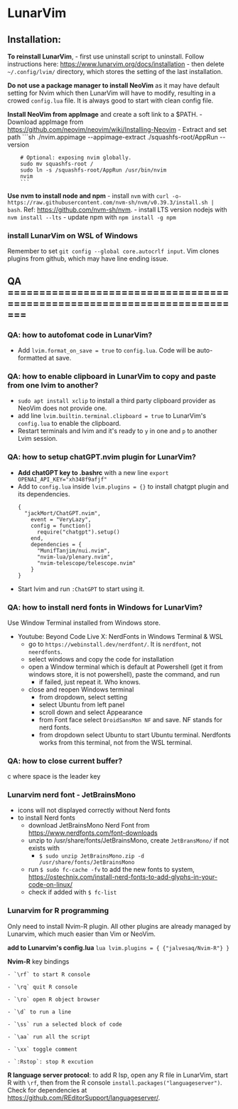 # LunarVim

## Installation:

**To reinstall LunarVim**, 
    - first use uninstall script to uninstall. Follow instructions here: https://www.lunarvim.org/docs/installation
    - then delete `~/.config/lvim/` directory, which stores the setting of the last installation.

**Do not use a package manager to install NeoVim** as it may have default setting for Nvim which then LunarVim will have to modify, resulting in a crowed `config.lua` file. It is always good to start with clean config file.

**Install NeoVim from appImage** and create a soft link to a $PATH.
    - Download appImage from  https://github.com/neovim/neovim/wiki/Installing-Neovim
    - Extract and set path
        ```sh
        ./nvim.appimage --appimage-extract
        ./squashfs-root/AppRun --version

        # Optional: exposing nvim globally.
        sudo mv squashfs-root /
        sudo ln -s /squashfs-root/AppRun /usr/bin/nvim
        nvim
        ```
**Use nvm to install node and npm**
    - install `nvm` with `curl -o- https://raw.githubusercontent.com/nvm-sh/nvm/v0.39.3/install.sh | bash`. Ref: https://github.com/nvm-sh/nvm.
    - install LTS version nodejs with `nvm install --lts`
    - update npm with `npm install -g npm`

### install LunarVim on WSL of Windows

Remember to set `git config --global core.autocrlf input`. Vim clones plugins from github, which may have line ending issue.

## QA =========================================================================

### QA: how to autofomat code in LunarVim?

- Add `lvim.format_on_save = true` to `config.lua`. Code will be auto-formatted at save.

### QA: how to enable clipboard in LunarVim to copy and paste from one lvim to another?

- `sudo apt install xclip` to install a third party clipboard provider as NeoVim does not provide one.
- add line `lvim.builtin.terminal.clipboard = true` to LunarVim's `config.lua` to enable the clipboard.
- Restart terminals and lvim and it's ready to `y` in one and `p` to another Lvim session.

### QA: how to setup chatGPT.nvim plugin for LunarVim?

- **Add chatGPT key to .bashrc** with a new line `export OPENAI_API_KEY="xh348f9afjf"`
- Add to `config.lua` inside `lvim.plugins = {}` to install chatgpt plugin and its dependencies.
    ```
    {
      "jackMort/ChatGPT.nvim",
        event = "VeryLazy",
        config = function()
          require("chatgpt").setup()
        end,
        dependencies = {
          "MunifTanjim/nui.nvim",
          "nvim-lua/plenary.nvim",
          "nvim-telescope/telescope.nvim"
        }
    }
    ```
- Start lvim and run `:ChatGPT` to start using it.

### QA: how to install nerd fonts in Windows for LunarVim?

Use Window Terminal installed from Windows store.

- Youtube: Beyond Code Live X: NerdFonts in Windows Terminal & WSL
    - go to `https://webinstall.dev/nerdfont/`. It is `nerdfont`, not `neerdfonts`.
    - select windows and copy the code for installation
    - open a Window terminal which is default at Powershell (get it from windows store, it is not powershell), paste the command, and run
        - if failed, just repeat it. Who knows.
    - close and reopen Windows terminal
        - from dropdown, select setting
        - select Ubuntu from left panel
        - scroll down and select Appearance
        - from Font face select `DroidSansMon NF` and save. NF stands for nerd fonts.
        - from dropdown select Ubuntu to start Ubuntu terminal. Nerdfonts works from this terminal, not from the WSL terminal.

### QA: how to close current buffer?

<space> c where space is the leader key

### Lunarvim nerd font - JetBrainsMono

- icons will not displayed correctly without Nerd fonts
- to install Nerd fonts
    - download JetBrainsMono Nerd Font from https://www.nerdfonts.com/font-downloads
    - unzip to /usr/share/fonts/JetBrainsMono, create `JetBransMono/` if not exists with
        - `$ sudo unzip JetBrainsMono.zip -d /usr/share/fonts/JetBrainsMono`
    - run `$ sudo fc-cache -fv` to add the new fonts to system, https://ostechnix.com/install-nerd-fonts-to-add-glyphs-in-your-code-on-linux/
    - check if added with `$ fc-list`

### Lunarvim for R programming
Only need to install Nvim-R plugin. All other plugins are already managed by Lunarvim, which much easier than Vim or NeoVim.

**add to Lunarvim's config.lua**
    ```lua
    lvim.plugins = {
        {"jalvesaq/Nvim-R"}
    }
    ```

**Nvim-R** key bindings

    - `\rf` to start R console

    - `\rq` quit R console

    - `\ro` open R object browser

    - `\d` to run a line

    - `\ss` run a selected block of code

    - `\aa` run all the script

    - `\xx` toggle comment

    - `:Rstop`: stop R excution

**R language server protocol**: to add R lsp, open any R file in LunarVim, start R with `\rf`, then from the R console `install.packages("languageserver")`. Check for dependencies at https://github.com/REditorSupport/languageserver/.
